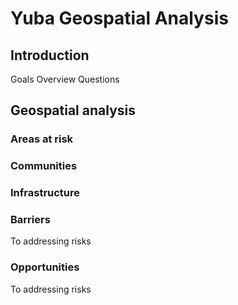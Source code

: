 # Yuba Geospatial Analysis

## Introduction
Goals
Overview
Questions

## Geospatial analysis

### Areas at risk

### Communities

### Infrastructure

### Barriers
To addressing risks

### Opportunities
To addressing risks